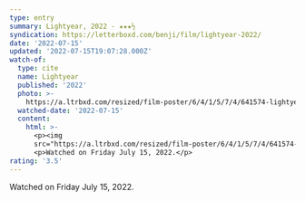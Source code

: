 ```yaml
---
type: entry
summary: Lightyear, 2022 - ★★★½
syndication: https://letterboxd.com/benji/film/lightyear-2022/
date: '2022-07-15'
updated: '2022-07-15T19:07:28.000Z'
watch-of:
  type: cite
  name: Lightyear
  published: '2022'
  photo: >-
    https://a.ltrbxd.com/resized/film-poster/6/4/1/5/7/4/641574-lightyear-0-600-0-900-crop.jpg?v=e6f722b008
  watched-date: '2022-07-15'
  content:
    html: >-
      <p><img
      src="https://a.ltrbxd.com/resized/film-poster/6/4/1/5/7/4/641574-lightyear-0-600-0-900-crop.jpg?v=e6f722b008"/></p>
      <p>Watched on Friday July 15, 2022.</p>
rating: '3.5'
---
```

Watched on Friday July 15, 2022.
